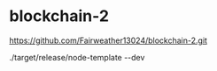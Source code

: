 # blockchain-2

https://github.com/Fairweather13024/blockchain-2.git


./target/release/node-template --dev